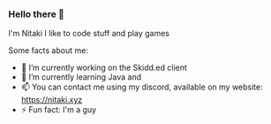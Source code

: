 ### Hello there 👋


I'm Nitaki I like to code stuff and play games

Some facts about me:
- 🔭 I’m currently working on the Skidd.ed client
- 🌱 I’m currently learning Java and 
- 📫 You can contact me using my discord, available on my website: https://nitaki.xyz
- ⚡ Fun fact: I'm a guy

